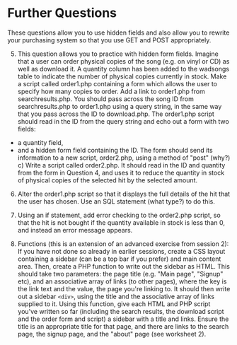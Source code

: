# Further Questions

These questions allow you to use hidden fields and also allow you to rewrite your purchasing system so that you use GET and POST appropriately.

5. This question allows you to practice with hidden form fields. Imagine that
a user can order physical copies of the song (e.g. on vinyl or CD) as well as
download it. A quantity column has been added to the wadsongs table to
indicate the number of physical copies currently in stock.
Make a script called order1.php containing a form which allows the user to
specify how many copies to order. Add a link to order1.php from
searchresults.php. You should pass across the song ID from searchresults.php
to order1.php using a query string, in the same way that you pass across
the ID to download.php.
The order1.php script should read in the ID from the query string and echo
out a form with two fields:
- a quantity field,
- and a hidden form field containing the ID. 
The form should send its information to a new script, order2.php, using a
method of "post" (why?)
c) Write a script called order2.php. It should read in the ID and quantity
from the form in Question 4, and uses it to reduce the quantity in stock of
physical copies of the selected hit by the selected amount.  

6. Alter the order1.php script so that it displays the full details of the hit
that the user has chosen. Use an SQL statement (what type?) to do this.  

7. Using an if statement, add error checking to the order2.php script, so
that the hit is not bought if the quantity available in stock is less than 0,
and instead an error message appears.  

8. Functions (this is an extension of an advanced exercise from session
2): If you have not done so already in earlier sessions, create a CSS layout
containing a sidebar (can be a top bar if you prefer) and main content area.
Then, create a PHP function to write out the sidebar as HTML. This should
take two parameters: the page title (e.g. "Main page", "Signup" etc), and an
associative array of links (to other pages), where the key is the link text and
the value, the page you're linking to. It should then write out a sidebar
```<div>```, using the title and the associative array of links supplied to it.
Using this function, give each HTML and PHP script you've written so far
(including the search results, the download script and the order form and
script) a sidebar with a title and links. Ensure the title is an appropriate
title for that page, and there are links to the search page, the signup page,
and the "about" page (see worksheet 2).